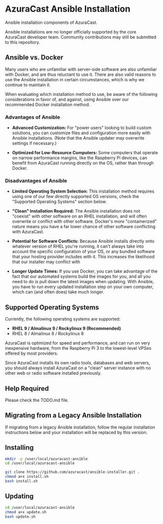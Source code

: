 # AzuraCast Ansible Installation

Ansible installation components of AzuraCast.

Ansible installations are no longer officially supported by the core AzuraCast developer team. Community contributions may still be submitted to this repository.

## Ansible vs. Docker

Many users who are unfamiliar with server-side software are also unfamiliar with Docker, and are thus reluctant to use it. There are also valid reasons to use the Ansible installation in certain circumstances, which is why we continue to maintain it.

When evaluating which installation method to use, be aware of the following considerations in favor of, and against, using Ansible over our recommended Docker installation method.

### Advantages of Ansible

- **Advanced Customization:** For "power users" looking to build custom solutions, you can customize files and configuration more easily with Ansible installations. (Note that the Ansible updater may overwrite settings if necessary.)

- **Optimized for Low-Resource Computers:** Some computers that operate on narrow performance margins, like the Raspberry Pi devices, can benefit from AzuraCast running directly on the OS, rather than through Docker.

### Disadvantages of Ansible

- **Limited Operating System Selection:** This installation method requires using one of our few directly supported OS versions, check the "Supported Operating Systems" section below.

- **"Clean" Installation Required:** The Ansible installation does not "coexist" with other software on an RHEL installation, and will often overwrite or conflict with other software. Docker's more "containerized" nature means you have a far lower chance of other software conflicting with AzuraCast.

- **Potential for Software Conflicts:** Because Ansible installs directly onto whatever version of RHEL you're running, it can't always take into account the specific configuration of your OS, or any bundled software that your hosting provider includes with it. This increases the likelihood that our installer may conflict with 

- **Longer Update Times:** If you use Docker, you can take advantage of the fact that our automated systems build the images for you, and all you need to do is pull down the latest images when updating. With Ansible, you have to run every updated installation step on your own computer, which can (and often does) take much longer.

## Supported Operating Systems

Currently, the following operating systems are supported:

- **RHEL 9 / Almalinux 9 / Rockylinux 9 (Recommended)**
- RHEL 8 / Almalinux 8 / Rockylinux 8


AzuraCast is optimized for speed and performance, and can run on very inexpensive hardware, from the Raspberry Pi 3 to the lowest-level VPSes offered by most providers.

Since AzuraCast installs its own radio tools, databases and web servers, you should always install AzuraCast on a "clean" server instance with no other web or radio software installed previously.

## Help Required

Please check the TODO.md file.

## Migrating from a Legacy Ansible Installation

If migrating from a legacy Ansible installation, follow the regular installation instructions below and your installation will be replaced by this version.

## Installing

```bash
mkdir -p /user/local/azuracast-ansible
cd /user/local/azuracast-ansible

git clone https://github.com/azuracast/ansible-installer.git .
chmod a+x install.sh
bash install.sh
```

## Updating

```bash
cd /user/local/azuracast-ansible
chmod a+x update.sh
bash update.sh
```
